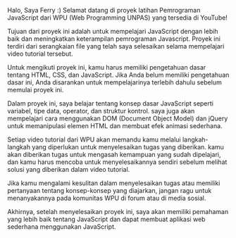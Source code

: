 Halo, Saya Ferry :)
 Selamat datang di proyek latihan Pemrograman JavaScript dari WPU (Web Programming UNPAS) yang tersedia di YouTube!

Tujuan dari proyek ini adalah untuk  mempelajari JavaScript dengan lebih baik dan meningkatkan keterampilan pemrograman Javascript. Proyek ini terdiri dari serangkaian file yang telah saya selesaikan selama mempelajari video tutorial tersebut.

Untuk mengikuti proyek ini, kamu harus memiliki pengetahuan dasar tentang HTML, CSS, dan JavaScript. Jika Anda belum memiliki pengetahuan dasar ini, Anda disarankan untuk mempelajarinya terlebih dahulu sebelum memulai proyek ini.

Dalam proyek ini, saya belajar tentang konsep dasar JavaScript seperti variabel, tipe data, operator, dan struktur kontrol. saya juga akan mempelajari cara menggunakan DOM (Document Object Model) dan jQuery untuk memanipulasi elemen HTML dan membuat efek animasi sederhana.

Setiap video tutorial dari WPU akan memandu kamu melalui langkah-langkah yang diperlukan untuk menyelesaikan tugas yang diberikan. kamu akan diberikan tugas untuk mengasah kemampuan yang sudah dipelajari, dan kamu harus mencoba untuk menyelesaikannya sendiri sebelum melihat solusi yang diberikan dalam video tutorial.

Jika kamu mengalami kesulitan dalam menyelesaikan tugas atau memiliki pertanyaan tentang konsep-konsep yang diajarkan, jangan ragu untuk menanyakannya pada komunitas WPU di forum atau di media sosial.

Akhirnya, setelah menyelesaikan proyek ini, saya akan memiliki pemahaman yang lebih baik tentang JavaScript dan dapat membuat aplikasi web sederhana menggunakan JavaScript.